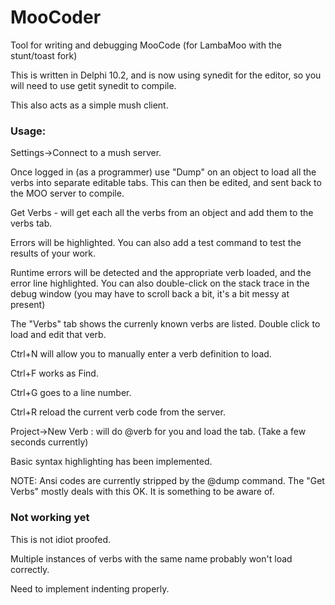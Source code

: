 # MooCoder
Tool for writing and debugging MooCode (for LambaMoo with the stunt/toast fork)

This is written in Delphi 10.2, and is now using synedit for the editor, so you will need to use getit synedit to compile.

This also acts as a simple mush client.

### Usage:
  Settings->Connect to a mush server.
  
 Once logged in (as a programmer) use "Dump" on an object to load all the verbs into separate editable tabs. This can then be edited, and sent back to the MOO server to compile.
 
 Get Verbs - will get each all the verbs from an object and add them to the verbs tab.
 
 Errors will be highlighted.
 You can also add a test command to test the results of your work.
 
 Runtime errors will be detected and the appropriate verb loaded, and the error line highlighted. You can also double-click on the stack trace in the debug window (you may have to scroll back a bit, it's a bit messy at present)
 
 The "Verbs" tab shows the currenly known verbs are listed. Double click to load and edit that verb.
 
 Ctrl+N will allow you to manually enter a verb definition to load.
 
 Ctrl+F works as Find.
 
 Ctrl+G goes to a line number.

 Ctrl+R reload the current verb code from the server.
 
 Project->New Verb : will do @verb for you and load the tab. (Take a few seconds currently)
 
 Basic syntax highlighting has been implemented.
 
NOTE: Ansi codes are currently stripped by the @dump command. The "Get Verbs" mostly deals with this OK. It is something to be aware of.
 
### Not working yet 
 This is not idiot proofed.
 
 Multiple instances of verbs with the same name probably won't load correctly.
 
 Need to implement indenting properly.
 
 

